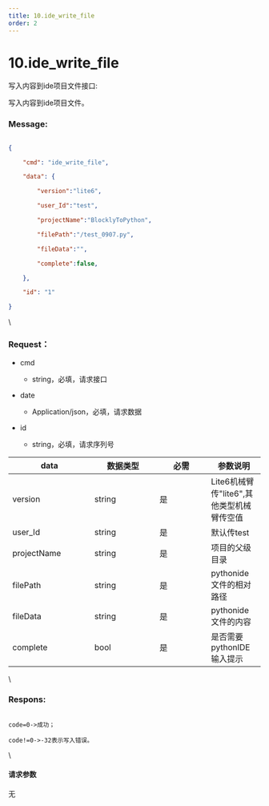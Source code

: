```yaml
---
title: 10.ide_write_file
order: 2
---
```

# 10.ide\_write\_file



 



写入内容到ide项目文件接口:

写入内容到ide项目文件。



### Message:  



```json

{

    "cmd": "ide_write_file",

    "data": {

        "version":"lite6",

        "user_Id":"test",

        "projectName":"BlocklyToPython",

        "filePath":"/test_0907.py",

        "fileData":"",

        "complete":false, 

    },

    "id": "1"

}

```



\





### Request：    



* cmd

  * string，必填，请求接口

* date

  * Application/json，必填，请求数据

* id

  * string，必填，请求序列号



<table><thead><tr><th width="148">data</th><th width="114">数据类型</th><th width="87">必需</th><th>参数说明</th></tr></thead><tbody><tr><td>version</td><td>string</td><td>是</td><td>Lite6机械臂传"lite6",其他类型机械臂传空值</td></tr><tr><td>user_Id</td><td>string</td><td>是</td><td>默认传test</td></tr><tr><td>projectName</td><td>string</td><td>是</td><td>项目的父级目录</td></tr><tr><td>filePath</td><td>string</td><td>是</td><td>pythonide文件的相对路径</td></tr><tr><td>fileData</td><td>string</td><td>是</td><td>pythonide文件的内容</td></tr><tr><td>complete</td><td>bool</td><td>是</td><td>是否需要pythonIDE输入提示</td></tr></tbody></table>



\





### Respons:     



 ```

code=0->成功；

code!=0->-32表示写入错误。

```



\





#### 请求参数



无
